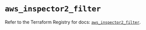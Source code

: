 # `aws_inspector2_filter`

Refer to the Terraform Registry for docs: [`aws_inspector2_filter`](https://registry.terraform.io/providers/hashicorp/aws/6.3.0/docs/resources/inspector2_filter).

